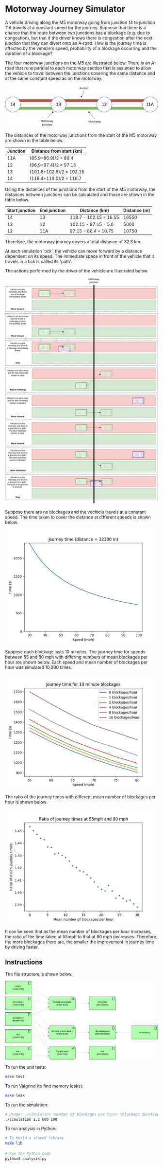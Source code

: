 # Motorway Journey Simulator

A vehicle driving along the M5 motorway going from junction 14 to junction 11A travels at a constant speed for the journey. Suppose that there is a chance that the route between two junctions has a blockage (e.g. due to congestion), but that if the driver knows there is congestion after the next junction that they can divert onto an A-road. How is the journey time is affected by the vehicle's speed, probability of a blockage occurring and the duration of a blockage?

The four motorway junctions on the M5 are illustrated below. There is an A-road that runs parallel to each motorway section that is assumed to allow the vehicle to travel between the junctions covering the same distance and at the same constant speed as on the motorway.

![Motorway queue](./images/queue.png)

The distances of the motorway junctions from the start of the M5 motorway are shown in the table below.

| Junction | Distance from start (km) |
|----------|--------------------------|
| 11A      | (85.9+86.9)/2 = 86.4     |
| 12       | (96.9+97.4)/2 = 97.15    |
| 13       | (101.8+102.5)/2 = 102.15 |
| 14       | (118.4+119.0)/2 = 118.7  |

Using the distances of the junctions from the start of the M5 motorway, the distances between junctions can be calculated and those are shown in the table below.

| Start junction | End junction | Distance (km)          | Distance (m) |
|----------------|--------------|------------------------|--------------|
| 14             | 13           | 118.7 - 102.15 = 16.55 | 16550        |
| 13             | 12           | 102.15 - 97.15 = 5.0   | 5000         |
| 12             | 11A          | 97.15 - 86.4 = 10.75   | 10750        |

Therefore, the motorway journey covers a total distance of 32.3 km.

At each simulation 'tick', the vehicle can move forward by a distance dependent on its speed. The immediate space in front of the vehicle that it travels in a tick is called its 'path'.

The actions performed by the driver of the vehicle are illustrated below.

![Vehicle decisions](./images/decisions.png)

Suppose there are no blockages and the vechicle travels at a constant speed. The time taken to cover the distance at different speeds is shown below.

![Journey times with no blockages](./images/times-no-blockages.png)

Suppose each blockage lasts 10 minutes. The journey time for speeds between 55 and 80 mph with differing numbers of mean blockages per hour are shown below. Each speed and mean number of blockages per hour was simulated 10,000 times.

![Journey times with 10 minute blockages](./images/time-with-10-min-blockage.png)

The ratio of the journey times with different mean number of blockages per hour is shown below.

![Journey times](./images/ratio.png)

It can be seen that as the mean number of blockages per hour increases, the ratio of the time taken at 55mph to that at 80 mph decreases. Therefore, the more blockages there are, the smaller the improvement in journey time by driving faster.

## Instructions

The file structure is shown below.

![File structure](./images/file-structure.png)

To run the unit tests:

```bash
make test
```

To run Valgrind (to find memory leaks):

```bash
make leak
```

To run the simulation:

```bash
# Usage: ./simulation <number of blockages per hour> <blockage duration> <number of runs per speed>
./simulation 1.2 600 100
```

To run analysis in Python:

```bash
# To build a shared library
make lib

# Run the Python code
python3 analysis.py
```